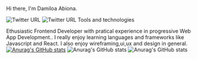  Hi there, I'm Damiloa Abiona.
 
   ![Twitter URL](https://img.shields.io/twitter/url?color=k&label=LINKEDIN&logo=LINKEDIN&style=for-the-badge&url=https%3A%2F%2Fwww.linkedin.com%2Fin%2Fdamilola-abiona-2990781b4%2F)
  ![Twitter URL](https://img.shields.io/twitter/url?color=gr&logo=twitter&style=for-the-badge&url=https%3A%2F%2Ftwitter.com%2FDamilolaAbiona8)
 Tools and technologies



 Ethusiastic Frontend Developer with pratical experience in progressive Web App Development.. I really enjoy learning languages and frameworks like Javascript  and React. I also enjoy wireframing,ui,ux and design in general.
 [![Anurag's GitHub stats](https://github-readme-stats.vercel.app/api?username=DamilolaAbiona)](https://github.com/anuraghazra/github-readme-stats&show_icons=true&theme=radical)
 ![Anurag's GitHub stats](https://github-readme-stats.vercel.app/api?username=anuraghazra&count_private=true)
 ![Anurag's GitHub stats](https://github-readme-stats.vercel.app/api?username=DamilolaAbionaa&show_icons=true&theme=radical)

